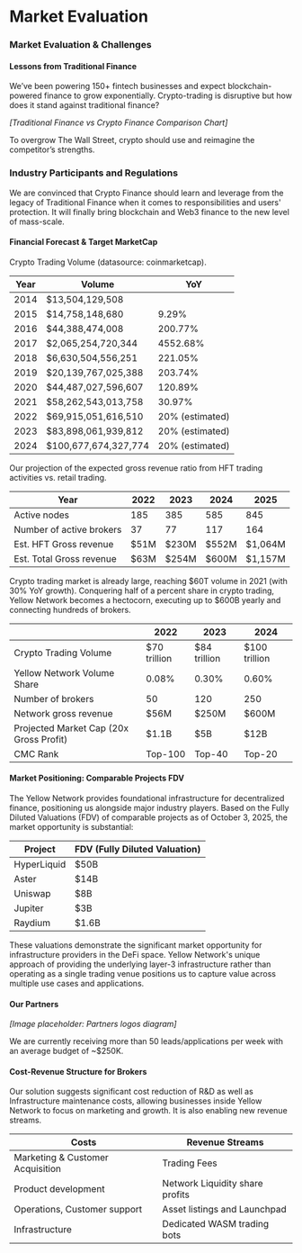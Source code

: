 # Market Evaluation

### Market Evaluation & Challenges

#### Lessons from Traditional Finance

We’ve been powering 150+ fintech businesses and expect blockchain-powered finance to grow exponentially. Crypto-trading is disruptive but how does it stand against traditional finance?

*[Traditional Finance vs Crypto Finance Comparison Chart]*

To overgrow The Wall Street, crypto should use and reimagine the competitor’s strengths.

### Industry Participants and Regulations

We are convinced that Crypto Finance should learn and leverage from the legacy of Traditional Finance when it comes to responsibilities and users' protection. It will finally bring blockchain and Web3 finance to the new level of mass-scale.

#### Financial Forecast & Target MarketCap

Crypto Trading Volume (datasource: coinmarketcap).

| **Year** | **Volume**           | **YoY**         |
| -------- | -------------------- | --------------- |
| 2014     | $13,504,129,508      |                 |
| 2015     | $14,758,148,680      | 9.29%           |
| 2016     | $44,388,474,008      | 200.77%         |
| 2017     | $2,065,254,720,344   | 4552.68%        |
| 2018     | $6,630,504,556,251   | 221.05%         |
| 2019     | $20,139,767,025,388  | 203.74%         |
| 2020     | $44,487,027,596,607  | 120.89%         |
| 2021     | $58,262,543,013,758  | 30.97%          |
| 2022     | $69,915,051,616,510  | 20% (estimated) |
| 2023     | $83,898,061,939,812  | 20% (estimated) |
| 2024     | $100,677,674,327,774 | 20% (estimated) |

Our projection of the expected gross revenue ratio from HFT trading activities vs. retail trading.

| **Year**                 | **2022** | **2023** | **2024** | **2025** |
| ------------------------ | -------- | -------- | -------- | -------- |
| Active nodes             | 185      | 385      | 585      | 845      |
| Number of active brokers | 37       | 77       | 117      | 164      |
| Est. HFT Gross revenue   | $51M     | $230M    | $552M    | $1,064M  |
| Est. Total Gross revenue | $63M     | $254M    | $600M    | $1,157M  |

Crypto trading market is already large, reaching $60T volume in 2021 (with 30% YoY growth). Conquering half of a percent share in crypto trading, Yellow Network becomes a hectocorn, executing up to $600B yearly and connecting hundreds of brokers.

|                                         | **2022**     | **2023**     | **2024**      |
| --------------------------------------- | ------------ | ------------ | ------------- |
| Crypto Trading Volume                   | $70 trillion | $84 trillion | $100 trillion |
| Yellow Network Volume Share             | 0.08%        | 0.30%        | 0.60%         |
| Number of brokers                       | 50           | 120          | 250           |
| Network gross revenue                   | $56M         | $250M        | $600M         |
| Projected Market Cap (20x Gross Profit) | $1.1B        | $5B          | $12B          |
| CMC Rank                                | Top-100      | Top-40       | Top-20        |

#### Market Positioning: Comparable Projects FDV

The Yellow Network provides foundational infrastructure for decentralized finance, positioning us alongside major industry players. Based on the Fully Diluted Valuations (FDV) of comparable projects as of October 3, 2025, the market opportunity is substantial:

| Project     | FDV (Fully Diluted Valuation) |
| ----------- | ----------------------------- |
| HyperLiquid | $50B                          |
| Aster       | $14B                          |
| Uniswap     | $8B                           |
| Jupiter     | $3B                           |
| Raydium     | $1.6B                         |

These valuations demonstrate the significant market opportunity for infrastructure providers in the DeFi space. Yellow Network's unique approach of providing the underlying layer-3 infrastructure rather than operating as a single trading venue positions us to capture value across multiple use cases and applications.

#### Our Partners

*[Image placeholder: Partners logos diagram]*

We are currently receiving more than 50 leads/applications per week with an average budget of \~$250K.

#### Cost-Revenue Structure for Brokers

Our solution suggests significant cost reduction of R\&D as well as Infrastructure maintenance costs, allowing businesses inside Yellow Network to focus on marketing and growth. It is also enabling new revenue streams.

| **Costs**                        | **Revenue Streams**             |
| -------------------------------- | ------------------------------- |
| Marketing & Customer Acquisition | Trading Fees                    |
| Product development              | Network Liquidity share profits |
| Operations, Customer support     | Asset listings and Launchpad    |
| Infrastructure                   | Dedicated WASM trading bots     |
